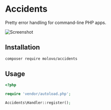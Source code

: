 # Accidents

Pretty error handling for command-line PHP apps.

![Screenshot](http://i.imgur.com/4mdzg3D.png)

## Installation

```sh
composer require molovo/accidents
```

## Usage

```php
<?php

require 'vendor/autoload.php';

Accidents\Handler::register();
```
